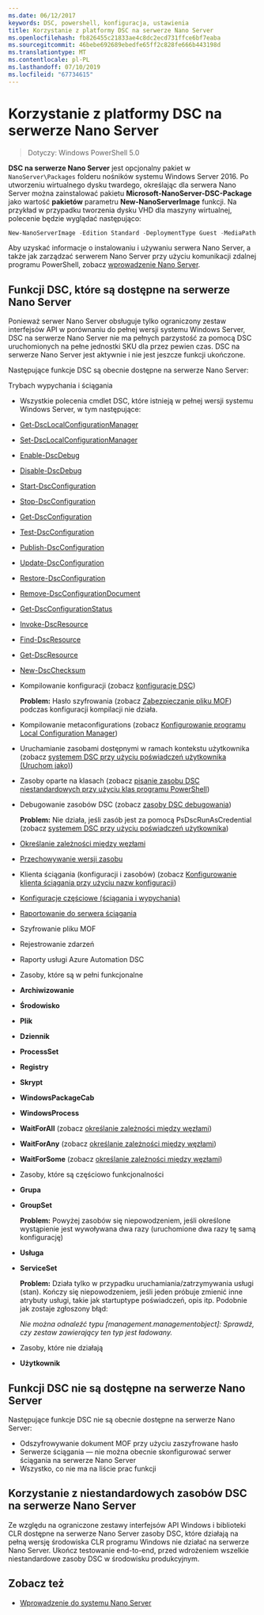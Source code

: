 ```yaml
---
ms.date: 06/12/2017
keywords: DSC, powershell, konfiguracja, ustawienia
title: Korzystanie z platformy DSC na serwerze Nano Server
ms.openlocfilehash: fb826455c21833ae4c8dc2ecd731ffce6bf7eaba
ms.sourcegitcommit: 46bebe692689ebedfe65ff2c828fe666b443198d
ms.translationtype: MT
ms.contentlocale: pl-PL
ms.lasthandoff: 07/10/2019
ms.locfileid: "67734615"
---
```

# <a name="using-dsc-on-nano-server"></a>Korzystanie z platformy DSC na serwerze Nano Server

> Dotyczy: Windows PowerShell 5.0

**DSC na serwerze Nano Server** jest opcjonalny pakiet w `NanoServer\Packages` folderu nośników systemu Windows Server 2016. Po utworzeniu wirtualnego dysku twardego, określając dla serwera Nano Server można zainstalować pakietu **Microsoft-NanoServer-DSC-Package** jako wartość **pakietów** parametru **New-NanoServerImage**  funkcji. Na przykład w przypadku tworzenia dysku VHD dla maszyny wirtualnej, polecenie będzie wyglądać następująco:

```powershell
New-NanoServerImage -Edition Standard -DeploymentType Guest -MediaPath f:\ -BasePath .\Base -TargetPath .\Nano1\Nano.vhd -ComputerName Nano1 -Packages Microsoft-NanoServer-DSC-Package
```

Aby uzyskać informacje o instalowaniu i używaniu serwera Nano Server, a także jak zarządzać serwerem Nano Server przy użyciu komunikacji zdalnej programu PowerShell, zobacz [wprowadzenie Nano Server](/windows-server/get-started/getting-started-with-nano-server).

## <a name="dsc-features-available-on-nano-server"></a>Funkcji DSC, które są dostępne na serwerze Nano Server

Ponieważ serwer Nano Server obsługuje tylko ograniczony zestaw interfejsów API w porównaniu do pełnej wersji systemu Windows Server, DSC na serwerze Nano Server nie ma pełnych parzystość za pomocą DSC uruchomionych na pełne jednostki SKU dla przez pewien czas. DSC na serwerze Nano Server jest aktywnie i nie jest jeszcze funkcji ukończone.

Następujące funkcje DSC są obecnie dostępne na serwerze Nano Server:

Trybach wypychania i ściągania

- Wszystkie polecenia cmdlet DSC, które istnieją w pełnej wersji systemu Windows Server, w tym następujące:
- [Get-DscLocalConfigurationManager](/powershell/module/PSDesiredStateConfiguration/Get-DscLocalConfigurationManager)
- [Set-DscLocalConfigurationManager](/powershell/module/PSDesiredStateConfiguration/Set-DscLocalConfigurationManager)
- [Enable-DscDebug](/powershell/module/PSDesiredStateConfiguration/Enable-DscDebug)
- [Disable-DscDebug](/powershell/module/PSDesiredStateConfiguration/Disable-DscDebug)
- [Start-DscConfiguration](/powershell/module/psdesiredstateconfiguration/start-dscconfiguration)
- [Stop-DscConfiguration](/powershell/module/PSDesiredStateConfiguration/Stop-DscConfiguration)
- [Get-DscConfiguration](/powershell/module/PSDesiredStateConfiguration/Get-DscConfiguration)
- [Test-DscConfiguration](/powershell/module/psdesiredstateconfiguration/Test-DSCConfiguration)
- [Publish-DscConfiguration](/powershell/module/PSDesiredStateConfiguration/Publish-DscConfiguration)
- [Update-DscConfiguration](/powershell/module/PSDesiredStateConfiguration/Update-DscConfiguration)
- [Restore-DscConfiguration](/powershell/module/PSDesiredStateConfiguration/Restore-DscConfiguration)
- [Remove-DscConfigurationDocument](/powershell/module/PSDesiredStateConfiguration/Remove-DscConfigurationDocument)
- [Get-DscConfigurationStatus](/powershell/module/PSDesiredStateConfiguration/Get-DscConfigurationStatus)
- [Invoke-DscResource](/powershell/module/PSDesiredStateConfiguration/Invoke-DscResource)
- [Find-DscResource](/powershell/module/powershellget/find-dscresource?view=powershell-6)
- [Get-DscResource](/powershell/module/PSDesiredStateConfiguration/Get-DscResource)
- [New-DscChecksum](/powershell/module/PSDesiredStateConfiguration/New-DSCCheckSum)

- Kompilowanie konfiguracji (zobacz [konfiguracje DSC](../configurations/configurations.md))

  **Problem:** Hasło szyfrowania (zobacz [Zabezpieczanie pliku MOF](../pull-server/secureMOF.md)) podczas konfiguracji kompilacji nie działa.

- Kompilowanie metaconfigurations (zobacz [Konfigurowanie programu Local Configuration Manager](../managing-nodes/metaConfig.md))

- Uruchamianie zasobami dostępnymi w ramach kontekstu użytkownika (zobacz [systemem DSC przy użyciu poświadczeń użytkownika (Uruchom jako)](../configurations/runAsUser.md))

- Zasoby oparte na klasach (zobacz [pisanie zasobu DSC niestandardowych przy użyciu klas programu PowerShell](/previous-versions//dn948461(v=technet.10)))

- Debugowanie zasobów DSC (zobacz [zasoby DSC debugowania](../troubleshooting/debugResource.md))

  **Problem:** Nie działa, jeśli zasób jest za pomocą PsDscRunAsCredential (zobacz [systemem DSC przy użyciu poświadczeń użytkownika](../configurations/runAsUser.md))

- [Określanie zależności między węzłami](../configurations/crossNodeDependencies.md)

- [Przechowywanie wersji zasobu](../configurations/sxsResource.md)

- Klienta ściągania (konfiguracji i zasobów) (zobacz [Konfigurowanie klienta ściągania przy użyciu nazw konfiguracji](../pull-server/pullClientConfigNames.md))

- [Konfiguracje częściowe (ściągania i wypychania)](../pull-server/partialConfigs.md)

- [Raportowanie do serwera ściągania](../pull-server/reportServer.md)

- Szyfrowanie pliku MOF

- Rejestrowanie zdarzeń

- Raporty usługi Azure Automation DSC

- Zasoby, które są w pełni funkcjonalne

- **Archiwizowanie**
- **Środowisko**
- **Plik**
- **Dziennik**
- **ProcessSet**
- **Registry**
- **Skrypt**
- **WindowsPackageCab**
- **WindowsProcess**
- **WaitForAll** (zobacz [określanie zależności między węzłami](../configurations/crossNodeDependencies.md))
- **WaitForAny** (zobacz [określanie zależności między węzłami](../configurations/crossNodeDependencies.md))
- **WaitForSome** (zobacz [określanie zależności między węzłami](../configurations/crossNodeDependencies.md))

- Zasoby, które są częściowo funkcjonalności
- **Grupa**
- **GroupSet**

  **Problem:** Powyżej zasobów się niepowodzeniem, jeśli określone wystąpienie jest wywoływana dwa razy (uruchomione dwa razy tę samą konfigurację)

- **Usługa**
- **ServiceSet**

  **Problem:** Działa tylko w przypadku uruchamiania/zatrzymywania usługi (stan). Kończy się niepowodzeniem, jeśli jeden próbuje zmienić inne atrybuty usługi, takie jak startuptype poświadczeń, opis itp. Podobnie jak zostaje zgłoszony błąd:

  *Nie można odnaleźć typu [management.managementobject]: Sprawdź, czy zestaw zawierający ten typ jest ładowany.*

- Zasoby, które nie działają
- **Użytkownik**

## <a name="dsc-features-not-available-on-nano-server"></a>Funkcji DSC nie są dostępne na serwerze Nano Server

Następujące funkcje DSC nie są obecnie dostępne na serwerze Nano Server:

- Odszyfrowywanie dokument MOF przy użyciu zaszyfrowane hasło
- Serwerze ściągania — nie można obecnie skonfigurować serwer ściągania na serwerze Nano Server
- Wszystko, co nie ma na liście prac funkcji

## <a name="using-custom-dsc-resources-on-nano-server"></a>Korzystanie z niestandardowych zasobów DSC na serwerze Nano Server

Ze względu na ograniczone zestawy interfejsów API Windows i biblioteki CLR dostępne na serwerze Nano Server zasoby DSC, które działają na pełną wersję środowiska CLR programu Windows nie działać na serwerze Nano Server.
Ukończ testowanie end-to-end, przed wdrożeniem wszelkie niestandardowe zasoby DSC w środowisku produkcyjnym.

## <a name="see-also"></a>Zobacz też

- [Wprowadzenie do systemu Nano Server](/windows-server/get-started/getting-started-with-nano-server)
